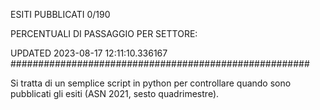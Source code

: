 ESITI PUBBLICATI 0/190 

PERCENTUALI DI PASSAGGIO PER SETTORE:

UPDATED 2023-08-17 12:11:10.336167
###################################################### 

Si tratta di un semplice script in python per controllare quando sono pubblicati gli esiti (ASN 2021, sesto quadrimestre).

